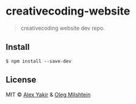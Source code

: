# creativecoding-website 

> creativecoding website dev repo.

## Install

```
$ npm install --save-dev
```

## License

MIT © [Alex Yakir](http://alexyakir.com/) & [Oleg Milshtein](https://dribbble.com/olegmilshtein)
